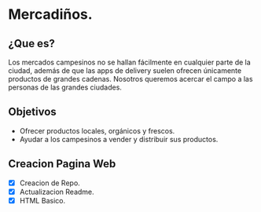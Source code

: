 # Mercadiños.

## ¿Que es?
Los mercados campesinos no se hallan fácilmente en cualquier parte de la ciudad, además de que las apps de delivery suelen ofrecen únicamente productos de grandes cadenas. Nosotros queremos acercar el campo a las personas de las grandes ciudades. 

## Objetivos
- Ofrecer productos locales, orgánicos y frescos.
- Ayudar a los campesinos a vender y distribuir sus productos.

## Creacion Pagina Web
- [x] Creacion de Repo.
- [x] Actualizacion Readme.
- [x] HTML Basico.
